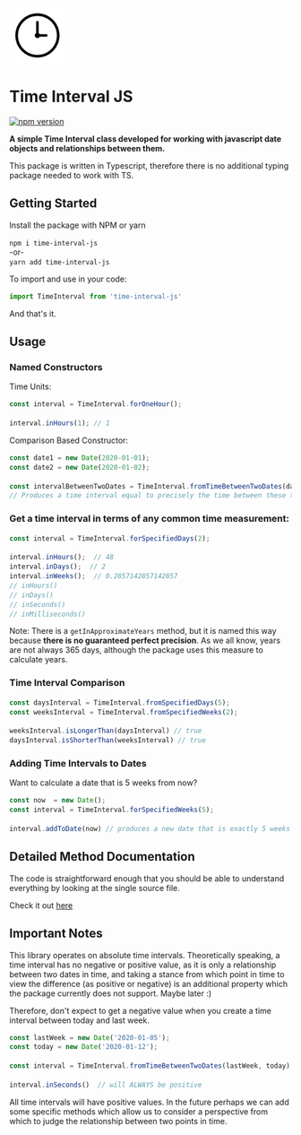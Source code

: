 <img src="/assets/clock.png" width=100/>

# Time Interval JS
[![npm version](https://badge.fury.io/js/time-interval-js.svg)](https://badge.fury.io/js/time-interval-js) 

**A simple Time Interval class developed for working with javascript date objects and relationships between them.**

This package is written in Typescript, therefore there is no additional typing package needed to work with TS.

## Getting Started

Install the package with NPM or yarn 
   
`npm i time-interval-js`   
-or-  
`yarn add time-interval-js` 

To import and use in your code:
```js
import TimeInterval from 'time-interval-js'
```

And that's it.

## Usage

### Named Constructors  
Time Units:
```js
const interval = TimeInterval.forOneHour();

interval.inHours(1); // 1
```
Comparison Based Constructor:
```js
const date1 = new Date(2020-01-01);
const date2 = new Date(2020-01-02);

const intervalBetweenTwoDates = TimeInterval.fromTimeBetweenTwoDates(date1, date2);
// Produces a time interval equal to precisely the time between these two dates.

```

### Get a time interval in terms of any common time measurement:
```js
const interval = TimeInterval.forSpecifiedDays(2);

interval.inHours();  // 48
interval.inDays();  // 2
interval.inWeeks();  // 0.2857142857142857
// inHours()
// inDays()
// inSeconds()
// inMilliseconds()
```
Note: There is a `getInApproximateYears` method, but it is named this way because **there is no guaranteed perfect precision**. As we all know, years are not always 365 days, although the package uses this measure to calculate years.


### Time Interval Comparison
```js
const daysInterval = TimeInterval.fromSpecifiedDays(5);
const weeksInterval = TimeInterval.fromSpecifiedWeeks(2);

weeksInterval.isLongerThan(daysInterval) // true
daysInterval.isShorterThan(weeksInterval) // true
```

### Adding Time Intervals to Dates  
Want to calculate a date that is 5 weeks from now?
```js
const now  = new Date();
const interval = TimeInterval.forSpecifiedWeeks(5);

interval.addToDate(now) // produces a new date that is exactly 5 weeks from the provided date.
```
## Detailed Method Documentation
The code is straightforward enough that you should be able to understand everything by looking at the single source file.

Check it out [here](/src/TimeInterval.ts)


## Important Notes
This library operates on absolute time intervals. Theoretically speaking, a time interval has no negative or positive value, as it is only a relationship between two dates in time, and taking a stance from which point in time to view the difference (as positive or negative) is an additional property which the package currently does not support. Maybe later :) 

Therefore, don't expect to get a negative value when you create a time interval between today and last week. 

```js
const lastWeek = new Date('2020-01-05');
const today = new Date('2020-01-12');

const interval = TimeInterval.fromTimeBetweenTwoDates(lastWeek, today);

interval.inSeconds()  // will ALWAYS be positive
```

All time intervals will have positive values. In the future perhaps we can add some specific methods
which allow us to consider a perspective from which to judge the relationship between two points in time.
